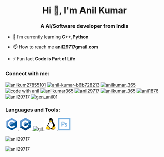 
<h1 align="center">Hi 👋, I'm Anil Kumar</h1>
<h3 align="center">A AI/Software developer from India</h3>

- 🌱 I’m currently learning **C++,Python**

- 📫 How to reach me **anil29717gmail.com**

- ⚡ Fun fact **Code is Part of Life**

<h3 align="left">Connect with me:</h3>
<p align="left">
<a href="https://twitter.com/anilkum27855101" target="blank"><img align="center" src="https://raw.githubusercontent.com/rahuldkjain/github-profile-readme-generator/master/src/images/icons/Social/twitter.svg" alt="anilkum27855101" height="30" width="40" /></a>
<a href="https://linkedin.com/in/anil-kumar-b6b728213" target="blank"><img align="center" src="https://raw.githubusercontent.com/rahuldkjain/github-profile-readme-generator/master/src/images/icons/Social/linked-in-alt.svg" alt="anil-kumar-b6b728213" height="30" width="40" /></a>
<a href="https://instagram.com/anilkumar_365" target="blank"><img align="center" src="https://raw.githubusercontent.com/rahuldkjain/github-profile-readme-generator/master/src/images/icons/Social/instagram.svg" alt="anilkumar_365" height="30" width="40" /></a>
<a href="https://youtube.com/channel/UCZcS0_TkkxX1dIgmr6pH4hw" target="blank"><img align="center" src="https://raw.githubusercontent.com/rahuldkjain/github-profile-readme-generator/master/src/images/icons/Social/youtube.svg" alt="code with anil" height="30" width="40" /></a>
<a href="https://www.codechef.com/users/anilkumar365" target="blank"><img align="center" src="https://cdn.jsdelivr.net/npm/simple-icons@3.1.0/icons/codechef.svg" alt="anilkumar365" height="30" width="40" /></a>
<a href="https://www.hackerrank.com/anil29717" target="blank"><img align="center" src="https://raw.githubusercontent.com/rahuldkjain/github-profile-readme-generator/master/src/images/icons/Social/hackerrank.svg" alt="anil29717" height="30" width="40" /></a>
<a href="https://www.leetcode.com/anilkumar_365" target="blank"><img align="center" src="https://raw.githubusercontent.com/rahuldkjain/github-profile-readme-generator/master/src/images/icons/Social/leet-code.svg" alt="anilkumar_365" height="30" width="40" /></a>
<a href="https://www.hackerearth.com/anil1876" target="blank"><img align="center" src="https://raw.githubusercontent.com/rahuldkjain/github-profile-readme-generator/master/src/images/icons/Social/hackerearth.svg" alt="anil1876" height="30" width="40" /></a>
<a href="https://auth.geeksforgeeks.org/user/anil29717" target="blank"><img align="center" src="https://raw.githubusercontent.com/rahuldkjain/github-profile-readme-generator/master/src/images/icons/Social/geeks-for-geeks.svg" alt="anil29717" height="30" width="40" /></a>
<a href="https://discord.gg/gen_anil01" target="blank"><img align="center" src="https://raw.githubusercontent.com/rahuldkjain/github-profile-readme-generator/master/src/images/icons/Social/discord.svg" alt="gen_anil01" height="30" width="40" /></a>
</p>

<h3 align="left">Languages and Tools:</h3>
<p align="left"> <a href="https://www.cprogramming.com/" target="_blank" rel="noreferrer"> <img src="https://raw.githubusercontent.com/devicons/devicon/master/icons/c/c-original.svg" alt="c" width="40" height="40"/> </a> <a href="https://www.w3schools.com/cpp/" target="_blank" rel="noreferrer"> <img src="https://raw.githubusercontent.com/devicons/devicon/master/icons/cplusplus/cplusplus-original.svg" alt="cplusplus" width="40" height="40"/> </a> <a href="https://git-scm.com/" target="_blank" rel="noreferrer"> <img src="https://www.vectorlogo.zone/logos/git-scm/git-scm-icon.svg" alt="git" width="40" height="40"/> </a> <a href="https://www.linux.org/" target="_blank" rel="noreferrer"> <img src="https://raw.githubusercontent.com/devicons/devicon/master/icons/linux/linux-original.svg" alt="linux" width="40" height="40"/> </a> <a href="https://www.photoshop.com/en" target="_blank" rel="noreferrer"> <img src="https://raw.githubusercontent.com/devicons/devicon/master/icons/photoshop/photoshop-line.svg" alt="photoshop" width="40" height="40"/> </a> </p>

<p><img align="center" src="https://github-readme-stats.vercel.app/api/top-langs?username=anil29717&show_icons=true&locale=en&layout=compact" alt="anil29717" /></p>

<p><img align="center" src="https://github-readme-streak-stats.herokuapp.com/?user=anil29717&" alt="anil29717" /></p>
